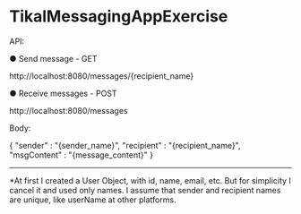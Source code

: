 # TikalMessagingAppExercise

API:

● Send message - GET

http://localhost:8080/messages/{recipient_name}

● Receive messages - POST

http://localhost:8080/messages

Body:

{
    "sender" : "{sender_name}",
    "recipient" : "{recipient_name}",
    "msgContent" : "{message_content}"
}



-----------------
*At first I created a User Object, with id, name, email, etc. But for simplicity I cancel it and used only names. I assume that sender and recipient names are unique, like userName at other platforms.
